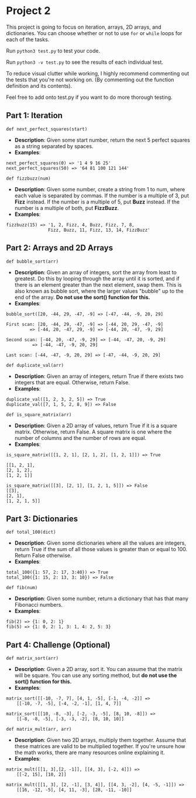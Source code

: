 # Project 2
This project is going to focus on iteration, arrays, 2D arrays, and
dictionaries. You can choose whether or not to use `for` or `while` loops for
each of the tasks.

Run `python3 test.py` to test your code.

Run `python3 -v test.py` to see the results of each individual test.

To reduce visual clutter while working, I highly recommend commenting out the tests that you're not working on. (By commenting out the function definition and its contents).

Feel free to add onto test.py if you want to do more thorough testing.

Part 1: Iteration
-----------------
`def next_perfect_squares(start)`
* **Description**: Given some start number, return the next 5 perfect squares
as a string separated by spaces.
* **Examples**:
```
next_perfect_squares(0) => '1 4 9 16 25'
next_perfect_squares(50) => '64 81 100 121 144'
```

`def fizzbuzz(num)`
* **Description**: Given some number, create a string from 1 to num, where each value is separated by commas. If the number is a multiple of 3, put **Fizz**
instead. If the number is a multiple of 5, put **Buzz** instead. If the number
is a multiple of both, put **FizzBuzz**.
* **Examples**:
```
fizzbuzz(15) => '1, 2, Fizz, 4, Buzz, Fizz, 7, 8,
                Fizz, Buzz, 11, Fizz, 13, 14, FizzBuzz'
```

Part 2: Arrays and 2D Arrays
-----------------
`def bubble_sort(arr)`
* **Description**: Given an array of integers, sort the array from least to
greatest. Do this by looping through the array until it is sorted, and if there
is an element greater than the next element, swap them. This is also known as bubble sort, where the larger values "bubble" up to the end of the array.
**Do not use the sort() function for this.**
* **Examples**:
```
bubble_sort([20, -44, 29, -47, -9] => [-47, -44, -9, 20, 29]

First scan: [20, -44, 29, -47, -9] => [-44, 20, 29, -47, -9]
         => [-44, 20, -47, 29, -9] => [-44, 20, -47, -9, 29]

Second scan: [-44, 20, -47, -9, 29] => [-44, -47, 20, -9, 29]
          => [-44, -47, -9, 20, 29]

Last scan: [-44, -47, -9, 20, 29] => [-47, -44, -9, 20, 29]
```

`def duplicate_val(arr)`
* **Description**: Given an array of integers, return True if there exists two
integers that are equal. Otherwise, return False.
* **Examples**:
```
duplicate_val([1, 2, 3, 2, 5]) => True
duplicate_val([7, 1, 5, 2, 8, 9]) => False
```

`def is_square_matrix(arr)`
* **Description**: Given a 2D array of values, return True if it is a square
matrix. Otherwise, return False. A square matrix is one where the number of
columns and the number of rows are equal.
* **Examples**:
```
is_square_matrix([[1, 2, 1], [2, 1, 2], [1, 2, 1]]) => True

[[1, 2, 1],
[2, 1, 2],
[1, 2, 1]]

is_square_matrix([[3], [2, 1], [1, 2, 1, 5]]) => False
[[3],
[2, 1],
[1, 2, 1, 5]]
```

Part 3: Dictionaries
-----------------
`def total_100(dict)`
* **Description**: Given some dictionaries where all the values are integers,
return True if the sum of all those values is greater than or equal to 100.
Return False otherwise.
* **Examples**:
```
total_100({1: 57, 2: 17, 3:40}) => True
total_100({1: 15, 2: 13, 3: 10}) => False
```

`def fib(num)`
* **Description**: Given some number, return a dictionary that has that many
Fibonacci numbers.
* **Examples**:
```
fib(2) => {1: 0, 2: 1}
fib(5) => {1: 0, 2: 1, 3: 1, 4: 2, 5: 3}
```

Part 4: Challenge (Optional)
-----------------
`def matrix_sort(arr)`
* **Description**: Given a 2D array, sort it. You can assume that the matrix
will be square. You can use any sorting method, but **do not use the sort() function for this.**
* **Examples**:
```
matrix_sort([[-10, -7, 7], [4, 1, -5], [-1, -4, -2]] =>
    [[-10, -7, -5], [-4, -2, -1], [1, 4, 7]]

matrix_sort([[10, -8, -3], [-2, -3, -5], [8, 10, -8]]) =>
    [[-8, -8, -5], [-3, -3, -2], [8, 10, 10]]
```

`def matrix_mult(arr, arr)`
* **Description**: Given two 2D arrays, multiply them together. Assume that
these matrices are valid to be multiplied together. If you're unsure how the
math works, there are many resources online explaining it.
* **Examples**:
```
matrix_mult([[1, 3],[2, -1]], [[4, 3], [-2, 4]]) =>
    [[-2, 15], [10, 2]]

matrix_mult([[1, 3], [2, -1], [3, 4]], [[4, 3, -2], [4, -5, -1]]) =>
    [[16, -12, -5], [4, 11, -3], [28, -11, -10]]
```
